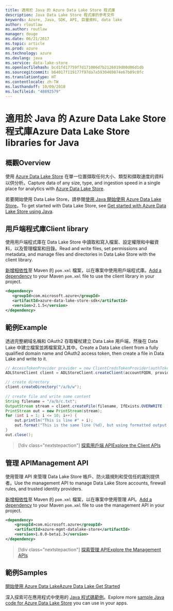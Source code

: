 ```yaml
---
title: 適用於 Java 的 Azure Data Lake Store 程式庫
description: Java Data Lake Store 程式庫的參考文件
keywords: Azure, Java, SDK, API, 巨量資料, data lake
author: rloutlaw
ms.author: routlaw
manager: douge
ms.date: 06/21/2017
ms.topic: article
ms.prod: azure
ms.technology: azure
ms.devlang: java
ms.service: data-lake-store
ms.openlocfilehash: bcd1fd17759f7d171006d7b2126019d00d06d1db
ms.sourcegitcommit: b64017f119177f97da7a5930489874e67b09c0fc
ms.translationtype: HT
ms.contentlocale: zh-TW
ms.lasthandoff: 10/09/2018
ms.locfileid: "48892579"
---
```

# <a name="azure-data-lake-store-libraries-for-java"></a><span data-ttu-id="335fb-104">適用於 Java 的 Azure Data Lake Store 程式庫</span><span class="sxs-lookup"><span data-stu-id="335fb-104">Azure Data Lake Store libraries for Java</span></span>

## <a name="overview"></a><span data-ttu-id="335fb-105">概觀</span><span class="sxs-lookup"><span data-stu-id="335fb-105">Overview</span></span>

<span data-ttu-id="335fb-106">使用 [Azure Data Lake Store](/azure/data-lake-store/data-lake-store-overview) 在單一位置擷取任何大小、類型和擷取速度的資料以供分析。</span><span class="sxs-lookup"><span data-stu-id="335fb-106">Capture data of any size, type, and ingestion speed in a single place for analytics with [Azure Data Lake Store](/azure/data-lake-store/data-lake-store-overview).</span></span>

<span data-ttu-id="335fb-107">若要開始使用 Data Lake Store，請參閱[使用 Java 開始使用 Azure Data Lake Store](/azure/data-lake-store/data-lake-store-get-started-java-sdk)。</span><span class="sxs-lookup"><span data-stu-id="335fb-107">To get started with Data Lake Store, see [Get started with Azure Data Lake Store using Java](/azure/data-lake-store/data-lake-store-get-started-java-sdk).</span></span>


## <a name="client-library"></a><span data-ttu-id="335fb-108">用戶端程式庫</span><span class="sxs-lookup"><span data-stu-id="335fb-108">Client library</span></span>

<span data-ttu-id="335fb-109">使用用戶端程式庫在 Data Lake Store 中讀取和寫入檔案、設定權限和中繼資料，以及管理檔案和目錄。</span><span class="sxs-lookup"><span data-stu-id="335fb-109">Read and write files, set permissions and metadata, and manage files and directories in Data Lake Store with the client library.</span></span>

<span data-ttu-id="335fb-110">[新增相依性](https://maven.apache.org/guides/getting-started/index.html#How_do_I_use_external_dependencies)至 Maven 的 `pom.xml` 檔案，以在專案中使用用戶端程式庫。</span><span class="sxs-lookup"><span data-stu-id="335fb-110">[Add a dependency](https://maven.apache.org/guides/getting-started/index.html#How_do_I_use_external_dependencies) to your Maven `pom.xml` file to use the client library in your project.</span></span>

```XML
<dependency>
   <groupId>com.microsoft.azure</groupId>
   <artifactId>azure-data-lake-store-sdk</artifactId>
   <version>2.1.5</version>
</dependency>
```   

## <a name="example"></a><span data-ttu-id="335fb-111">範例</span><span class="sxs-lookup"><span data-stu-id="335fb-111">Example</span></span>

<span data-ttu-id="335fb-112">透過完整網域名稱和 OAuth2 存取權杖建立 Data Lake 用戶端，然後在 Data Lake 中建立檔案並將檔案寫入其中。</span><span class="sxs-lookup"><span data-stu-id="335fb-112">Create a Data Lake client from a fully qualified domain name and OAuth2 access token, then create a file in Data Lake and write to it.</span></span>

```java
// AccessTokenProvider provider = new ClientCredsTokenProvider(authTokenEndpoint, clientId, clientKey);
ADLStoreClient client = ADLStoreClient.createClient(accountFQDN, provider);

// create directory
client.createDirectory("/a/b/w");
        
// create file and write some content
String filename = "/a/b/c.txt";
OutputStream stream = client.createFile(filename, IfExists.OVERWRITE  );
PrintStream out = new PrintStream(stream);
for (int i = 1; i <= 10; i++) {
    out.println("This is line #" + i);
    out.format("This is the same line (%d), but using formatted output. %n", i);
}
out.close();
```

> [!div class="nextstepaction"]
> [<span data-ttu-id="335fb-113">探索用戶端 API</span><span class="sxs-lookup"><span data-stu-id="335fb-113">Explore the Client APIs</span></span>](/java/api/overview/azure/datalakestore/client)


## <a name="management-api"></a><span data-ttu-id="335fb-114">管理 API</span><span class="sxs-lookup"><span data-stu-id="335fb-114">Management API</span></span>

<span data-ttu-id="335fb-115">使用管理 API 來管理 Data Lake Store 帳戶、防火牆規則和受信任的識別提供者。</span><span class="sxs-lookup"><span data-stu-id="335fb-115">Use the management API to manage Data Lake Store accounts, firewall rules, and trusted identity providers.</span></span>

<span data-ttu-id="335fb-116">[新增相依性](https://maven.apache.org/guides/getting-started/index.html#How_do_I_use_external_dependencies)至 Maven 的 `pom.xml` 檔案，以在專案中使用管理 API。</span><span class="sxs-lookup"><span data-stu-id="335fb-116">[Add a dependency](https://maven.apache.org/guides/getting-started/index.html#How_do_I_use_external_dependencies) to your Maven `pom.xml` file to use the management API in your project.</span></span>


```XML
<dependency>
    <groupId>com.microsoft.azure</groupId>
    <artifactId>azure-mgmt-datalake-store</artifactId>
    <version>1.0.0-beta1.3</version>
</dependency>
```

> [!div class="nextstepaction"]
> [<span data-ttu-id="335fb-117">探索管理 API</span><span class="sxs-lookup"><span data-stu-id="335fb-117">Explore the Management APIs</span></span>](/java/api/overview/azure/datalakestore/management)

## <a name="samples"></a><span data-ttu-id="335fb-118">範例</span><span class="sxs-lookup"><span data-stu-id="335fb-118">Samples</span></span>

<span data-ttu-id="335fb-119">[開始使用 Azure Data Lake][1]</span><span class="sxs-lookup"><span data-stu-id="335fb-119">[Azure Data Lake Get Started][1]</span></span> 

[1]: https://github.com/Azure-Samples/data-lake-store-java-upload-download-get-started

<span data-ttu-id="335fb-120">深入探索可在應用程式中使用的 [ Java 程式碼範例](https://azure.microsoft.com/resources/samples/?platform=java&term=lake)。</span><span class="sxs-lookup"><span data-stu-id="335fb-120">Explore more [sample Java code for Azure Data Lake Store](https://azure.microsoft.com/resources/samples/?platform=java&term=lake) you can use in your apps.</span></span>
